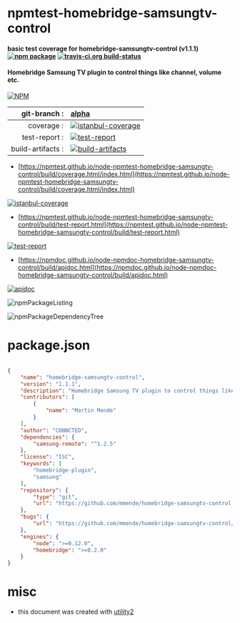 # npmtest-homebridge-samsungtv-control

#### basic test coverage for  homebridge-samsungtv-control (v1.1.1)  [![npm package](https://img.shields.io/npm/v/npmtest-homebridge-samsungtv-control.svg?style=flat-square)](https://www.npmjs.org/package/npmtest-homebridge-samsungtv-control) [![travis-ci.org build-status](https://api.travis-ci.org/npmtest/node-npmtest-homebridge-samsungtv-control.svg)](https://travis-ci.org/npmtest/node-npmtest-homebridge-samsungtv-control)

#### Homebridge Samsung TV plugin to control things like channel, volume etc.

[![NPM](https://nodei.co/npm/homebridge-samsungtv-control.png?downloads=true&downloadRank=true&stars=true)](https://www.npmjs.com/package/homebridge-samsungtv-control)

| git-branch : | [alpha](https://github.com/npmtest/node-npmtest-homebridge-samsungtv-control/tree/alpha)|
|--:|:--|
| coverage : | [![istanbul-coverage](https://npmtest.github.io/node-npmtest-homebridge-samsungtv-control/build/coverage.badge.svg)](https://npmtest.github.io/node-npmtest-homebridge-samsungtv-control/build/coverage.html/index.html)|
| test-report : | [![test-report](https://npmtest.github.io/node-npmtest-homebridge-samsungtv-control/build/test-report.badge.svg)](https://npmtest.github.io/node-npmtest-homebridge-samsungtv-control/build/test-report.html)|
| build-artifacts : | [![build-artifacts](https://npmtest.github.io/node-npmtest-homebridge-samsungtv-control/glyphicons_144_folder_open.png)](https://github.com/npmtest/node-npmtest-homebridge-samsungtv-control/tree/gh-pages/build)|

- [https://npmtest.github.io/node-npmtest-homebridge-samsungtv-control/build/coverage.html/index.html](https://npmtest.github.io/node-npmtest-homebridge-samsungtv-control/build/coverage.html/index.html)

[![istanbul-coverage](https://npmtest.github.io/node-npmtest-homebridge-samsungtv-control/build/screenCapture.buildCi.browser.%252Ftmp%252Fbuild%252Fcoverage.lib.html.png)](https://npmtest.github.io/node-npmtest-homebridge-samsungtv-control/build/coverage.html/index.html)

- [https://npmtest.github.io/node-npmtest-homebridge-samsungtv-control/build/test-report.html](https://npmtest.github.io/node-npmtest-homebridge-samsungtv-control/build/test-report.html)

[![test-report](https://npmtest.github.io/node-npmtest-homebridge-samsungtv-control/build/screenCapture.buildCi.browser.%252Ftmp%252Fbuild%252Ftest-report.html.png)](https://npmtest.github.io/node-npmtest-homebridge-samsungtv-control/build/test-report.html)

- [https://npmdoc.github.io/node-npmdoc-homebridge-samsungtv-control/build/apidoc.html](https://npmdoc.github.io/node-npmdoc-homebridge-samsungtv-control/build/apidoc.html)

[![apidoc](https://npmdoc.github.io/node-npmdoc-homebridge-samsungtv-control/build/screenCapture.buildCi.browser.%252Ftmp%252Fbuild%252Fapidoc.html.png)](https://npmdoc.github.io/node-npmdoc-homebridge-samsungtv-control/build/apidoc.html)

![npmPackageListing](https://npmtest.github.io/node-npmtest-homebridge-samsungtv-control/build/screenCapture.npmPackageListing.svg)

![npmPackageDependencyTree](https://npmtest.github.io/node-npmtest-homebridge-samsungtv-control/build/screenCapture.npmPackageDependencyTree.svg)



# package.json

```json

{
    "name": "homebridge-samsungtv-control",
    "version": "1.1.1",
    "description": "Homebridge Samsung TV plugin to control things like channel, volume etc.",
    "contributors": [
        {
            "name": "Martin Mende"
        }
    ],
    "author": "CONNCTED",
    "dependencies": {
        "samsung-remote": "^1.2.5"
    },
    "license": "ISC",
    "keywords": [
        "homebridge-plugin",
        "samsung"
    ],
    "repository": {
        "type": "git",
        "url": "https://github.com/mmende/homebridge-samsungtv-control.git"
    },
    "bugs": {
        "url": "https://github.com/mmende/homebridge-samsungtv-control/issues"
    },
    "engines": {
        "node": ">=0.12.0",
        "homebridge": ">=0.2.0"
    }
}
```



# misc
- this document was created with [utility2](https://github.com/kaizhu256/node-utility2)
